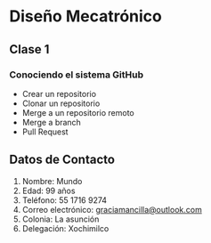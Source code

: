 ﻿# Diseño Mecatrónico
## Clase 1
### Conociendo el sistema GitHub
- Crear un repositorio
- Clonar un repositorio
- Merge a un repositorio remoto
- Merge a branch
- Pull Request

## Datos de Contacto
1. Nombre: Mundo
1. Edad: 99 años
1. Teléfono: 55 1716 9274
1. Correo electrónico: graciamancilla@outlook.com
1. Colonia: La asunción
1. Delegación: Xochimilco
